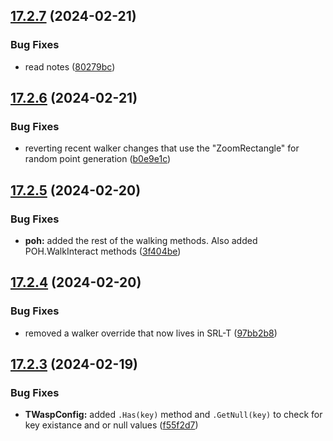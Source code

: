 ## [17.2.7](https://github.com/Torwent/WaspLib/compare/v17.2.6...v17.2.7) (2024-02-21)


### Bug Fixes

* read notes ([80279bc](https://github.com/Torwent/WaspLib/commit/80279bcfc8cc01ea95295c9dad30d90951b99c98))



## [17.2.6](https://github.com/Torwent/WaspLib/compare/v17.2.5...v17.2.6) (2024-02-21)


### Bug Fixes

* reverting recent walker changes that use the "ZoomRectangle" for random point generation ([b0e9e1c](https://github.com/Torwent/WaspLib/commit/b0e9e1c883d2173f4784fd41a94b9dee62f84f67))



## [17.2.5](https://github.com/Torwent/WaspLib/compare/v17.2.4...v17.2.5) (2024-02-20)


### Bug Fixes

* **poh:** added the rest of the walking methods. Also added POH.WalkInteract methods ([3f404be](https://github.com/Torwent/WaspLib/commit/3f404be97db9074a697c82e3ae2cdc8d50eeb046))



## [17.2.4](https://github.com/Torwent/WaspLib/compare/v17.2.3...v17.2.4) (2024-02-20)


### Bug Fixes

* removed a walker override that now lives in SRL-T ([97bb2b8](https://github.com/Torwent/WaspLib/commit/97bb2b86e08e517d20686eab716025f70686f918))



## [17.2.3](https://github.com/Torwent/WaspLib/compare/v17.2.2...v17.2.3) (2024-02-19)


### Bug Fixes

* **TWaspConfig:** added `.Has(key)` method and `.GetNull(key)` to check for key existance and or null values ([f55f2d7](https://github.com/Torwent/WaspLib/commit/f55f2d77370846c40015d96cbe8af8f81620782e))



